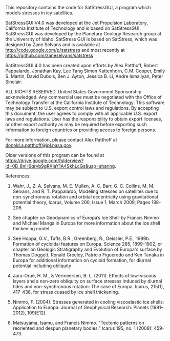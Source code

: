 This repository contains the code for SatStressGUI, a program which models stresses in icy satellites.

SatStressGUI V4.0 was developed at the Jet Propulsion Laboratory, California Institute of Technology
and is based on SatStressGUI.
SatStressGUI was developed by the Planetary Geology Research group at the University of Idaho.
SatStress GUI is based on SatStress, which was designed by Zane Selvans and is available at
http://code.google.com/p/satstress and most recently at https://github.com/zaneselvans/satstress

SatStressGUI 4.0 has been created upon efforts by
Alex Patthoff, Robert Pappalardo, Jonathan Kay, Lee Tang
Simon Kattenhorn, C.M. Cooper, Emily S. Martin,
David Dubois, Ben J. Ayton, Jessica B. Li, 
Andre Ismailyan, Peter Sinclair.

ALL RIGHTS RESERVED. United States Government Sponsorship acknowledged. Any 
commercial use must be negotiated with the Office of Technology Transfer at the California Institute of Technology.
This software may be subject to U.S. export control laws and regulations.
By accepting this document, the user agrees to comply with all applicable 
U.S. export laws and regulations. User has the responsibility to obtain export
licenses, or other export authority as may be required before exporting such
information to foreign countries or providing access to foreign persons.

For more information, please contact Alex Patthoff at donald.a.patthoff@jpl.nasa.gov.

Older versions of this program can be found at https://drive.google.com/folderview?id=0B_8nH6qrvb9gRXlaY1A4SkhLcGs&usp=sharing.


References:

1) Wahr, J., Z. A. Selvans, M. E. Mullen, A. C. Barr, G. C. Collins,
M. M. Selvans, and R. T. Pappalardo, Modeling stresses on satellites due to non-synchronous rotation
and orbital eccentricity using gravitational potential theory,
Icarus, Volume 200, Issue 1, March 2009, Pages 188-206.

2) See chapter on Geodynamics of Europa’s Ice Shell by Francis Nimmo and Michael Manga in
Europa for more information about the ice shell thickening model.

3) See Hoppa, G.V., Tufts, B.R., Greenberg, R., Geissler, P.E., 1999b. Formation of cycloidal
features on Europa. Science 285, 1899–1902, or chapter on Geologic Stratigraphy and Evolution of 
Europa's surface by Thomas Doggett, Ronald Greeley, Patricio Figueredo and Ken Tanaka in Europa 
for additional information on cycloid formation, for diurnal potential including obliquity 

4) Jara-Orué, H. M., & Vermeersen, B. L. (2011). Effects of low-viscous layers and a non-zero 
obliquity on surface stresses induced by diurnal tides and non-synchronous rotation: The 
case of Europa. Icarus, 215(1), 417-438, for stress cuased by ice shell thickening. 

5) Nimmo, F. (2004). Stresses generated in cooling viscoelastic ice shells: Application 
to Europa. Journal of Geophysical Research: Planets (1991–2012), 109(E12). 

6)	Matsuyama, Isamu, and Francis Nimmo. "Tectonic patterns on reoriented and despun planetary bodies." Icarus 195, no. 1 (2008): 459-473.
